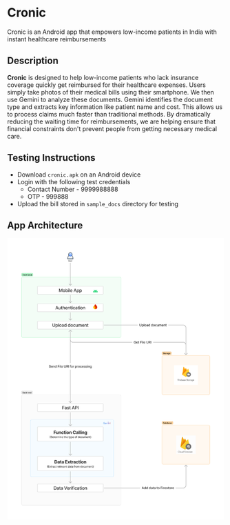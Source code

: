 
# Cronic

Cronic is an Android app that empowers low-income patients in India with instant healthcare reimbursements

## Description

**Cronic** is designed to help low-income patients who lack insurance coverage quickly get reimbursed for their healthcare expenses. Users simply take photos of their medical bills using their smartphone. We then use Gemini to analyze these documents. Gemini identifies the document type and extracts key information like patient name and cost. This allows us to process claims much faster than traditional methods. By dramatically reducing the waiting time for reimbursements, we are helping ensure that financial constraints don't prevent people from getting necessary medical care. 

## Testing Instructions
* Download `cronic.apk` on an Android device
* Login with the following test credentials
	* Contact Number - 9999988888
	* OTP - 999888
* Upload the bill stored in `sample_docs` directory for testing

## App Architecture
<img src="./app_arch.png" alt="Architecture Diagram" width="1000">
